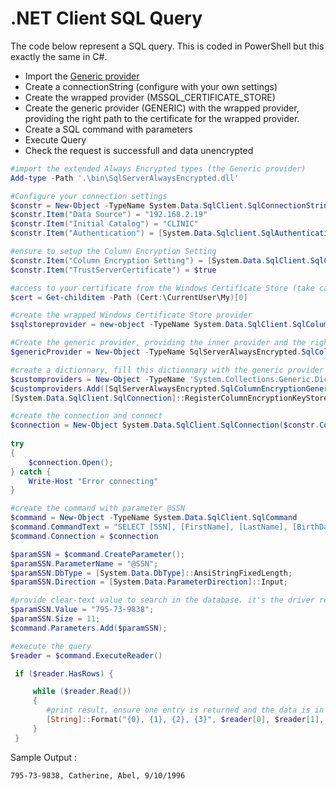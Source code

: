 # .NET Client SQL Query

The code below represent a SQL query. This is coded in PowerShell but this exactly the same in C#.
- Import the [Generic provider](bin/SQLServerAlwaysEncrypted.dll)
- Create a connectionString (configure with your own settings)
- Create the wrapped provider (MSSQL_CERTIFICATE_STORE)
- Create the generic provider (GENERIC) with the wrapped provider, providing the right path to the certificate for the wrapped provider.
- Create a SQL command with parameters
- Execute Query
- Check the request is successfull and data unencrypted


```PowerShell
#import the extended Always Encrypted types (the Generic provider)
Add-type -Path '.\bin\SqlServerAlwaysEncrypted.dll'

#Configure your connection settings
$constr = New-Object -TypeName System.Data.SqlClient.SqlConnectionStringBuilder
$constr.Item("Data Source") = "192.168.2.19"
$constr.Item("Initial Catalog") = "CLINIC"
$constr.Item("Authentication") = [System.Data.Sqlclient.SqlAuthenticationMethod]::ActiveDirectoryIntegrated

#ensure to setup the Column Encryption Setting
$constr.Item("Column Encryption Setting") = [System.Data.SqlClient.SqlConnectionColumnEncryptionSetting]::Enabled
$constr.Item("TrustServerCertificate") = $true

#access to your certificate from the Windows Certificate Store (take care if there are many to select the right one, here we get only the fisrt)
$cert = Get-childitem -Path (Cert:\CurrentUser\My)[0]

#create the wrapped Windows Certificate Store provider
$sqlstoreprovider = new-object -TypeName System.Data.SqlClient.SqlColumnEncryptionCertificateStoreProvider

#Create the generic provider, providing the inner provider and the right path for this inner provider
$genericProvider = New-Object -TypeName SqlServerAlwaysEncrypted.SqlColumnEncryptionGenericProvider($sqlstoreprovider, "CurrentUser/My/$($cert.Thumbprint)")

#create a dictionnary, fill this dictionnary with the generic provider and register this provider.
$customproviders = New-Object -TypeName 'System.Collections.Generic.Dictionary[String,System.Data.SqlClient.SqlColumnEncryptionKeyStoreProvider]'
$customproviders.Add([SqlServerAlwaysEncrypted.SqlColumnEncryptionGenericProvider]::ProviderName, $genericProvider)
[System.Data.SqlClient.SqlConnection]::RegisterColumnEncryptionKeyStoreProviders($customproviders)

#create the connection and connect
$connection = New-Object System.Data.SqlClient.SqlConnection($constr.ConnectionString);
            
try
{
    $connection.Open();
} catch {
    Write-Host "Error connecting"
}

#create the command with parameter @SSN
$command = New-Object -TypeName System.Data.SqlClient.SqlCommand
$command.CommandText = "SELECT [SSN], [FirstName], [LastName], [BirthDate] FROM [dbo].[Patients] WHERE SSN=@SSN";
$command.Connection = $connection

$paramSSN = $command.CreateParameter();
$paramSSN.ParameterName = "@SSN";
$paramSSN.DbType = [System.Data.DbType]::AnsiStringFixedLength;
$paramSSN.Direction = [System.Data.ParameterDirection]::Input;

#provide clear-text value to search in the database. it's the driver responsability to encrypt the value
$paramSSN.Value = "795-73-9838";
$paramSSN.Size = 11;
$command.Parameters.Add($paramSSN);

#execute the query
$reader = $command.ExecuteReader()

 if ($reader.HasRows) {

     while ($reader.Read())
     {
        #print result, ensure one entry is returned and the data is in clear-text
        [String]::Format("{0}, {1}, {2}, {3}", $reader[0], $reader[1], $reader[2], ([DateTime]$reader[3]).ToShortDateString());
     }
 }
```


Sample Output :
```
795-73-9838, Catherine, Abel, 9/10/1996
```
